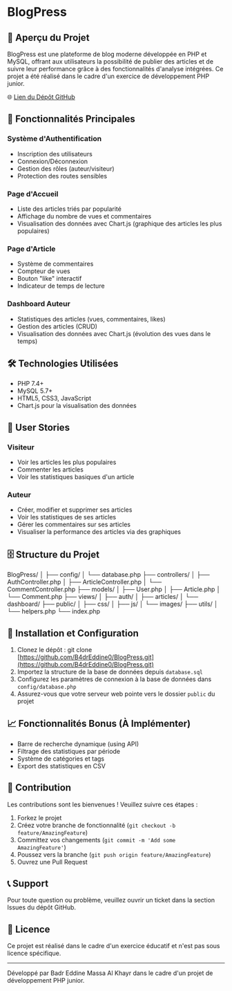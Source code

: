 # BlogPress

## 📝 Aperçu du Projet

BlogPress est une plateforme de blog moderne développée en PHP et MySQL, offrant aux utilisateurs la possibilité de publier des articles et de suivre leur performance grâce à des fonctionnalités d'analyse intégrées. Ce projet a été réalisé dans le cadre d'un exercice de développement PHP junior.

🌐 [Lien du Dépôt GitHub](https://github.com/B4drEddine0/BlogPress)

## 🚀 Fonctionnalités Principales

### Système d'Authentification
- Inscription des utilisateurs
- Connexion/Déconnexion
- Gestion des rôles (auteur/visiteur)
- Protection des routes sensibles

### Page d'Accueil
- Liste des articles triés par popularité
- Affichage du nombre de vues et commentaires
- Visualisation des données avec Chart.js (graphique des articles les plus populaires)

### Page d'Article
- Système de commentaires
- Compteur de vues
- Bouton "like" interactif
- Indicateur de temps de lecture

### Dashboard Auteur
- Statistiques des articles (vues, commentaires, likes)
- Gestion des articles (CRUD)
- Visualisation des données avec Chart.js (évolution des vues dans le temps)

## 🛠️ Technologies Utilisées

- PHP 7.4+
- MySQL 5.7+
- HTML5, CSS3, JavaScript
- Chart.js pour la visualisation des données

## 👥 User Stories

### Visiteur
- Voir les articles les plus populaires
- Commenter les articles
- Voir les statistiques basiques d'un article

### Auteur
- Créer, modifier et supprimer ses articles
- Voir les statistiques de ses articles
- Gérer les commentaires sur ses articles
- Visualiser la performance des articles via des graphiques

## 🗄️ Structure du Projet
BlogPress/
│
├── config/
│   └── database.php
├── controllers/
│   ├── AuthController.php
│   ├── ArticleController.php
│   └── CommentController.php
├── models/
│   ├── User.php
│   ├── Article.php
│   └── Comment.php
├── views/
│   ├── auth/
│   ├── articles/
│   └── dashboard/
├── public/
│   ├── css/
│   ├── js/
│   └── images/
├── utils/
│   └── helpers.php
└── index.php

## 🔧 Installation et Configuration

1. Clonez le dépôt :
git clone [https://github.com/B4drEddine0/BlogPress.git](https://github.com/B4drEddine0/BlogPress.git)
2. Importez la structure de la base de données depuis `database.sql`
3. Configurez les paramètres de connexion à la base de données dans `config/database.php`
4. Assurez-vous que votre serveur web pointe vers le dossier `public` du projet

## 📈 Fonctionnalités Bonus (À Implémenter)

- Barre de recherche dynamique (using API)
- Filtrage des statistiques par période
- Système de catégories et tags
- Export des statistiques en CSV

## 🤝 Contribution

Les contributions sont les bienvenues ! Veuillez suivre ces étapes :

1. Forkez le projet
2. Créez votre branche de fonctionnalité (`git checkout -b feature/AmazingFeature`)
3. Committez vos changements (`git commit -m 'Add some AmazingFeature'`)
4. Poussez vers la branche (`git push origin feature/AmazingFeature`)
5. Ouvrez une Pull Request

## 📞 Support

Pour toute question ou problème, veuillez ouvrir un ticket dans la section Issues du dépôt GitHub.

## 📄 Licence

Ce projet est réalisé dans le cadre d'un exercice éducatif et n'est pas sous licence spécifique.

---

Développé par Badr Eddine Massa Al Khayr dans le cadre d'un projet de développement PHP junior.
